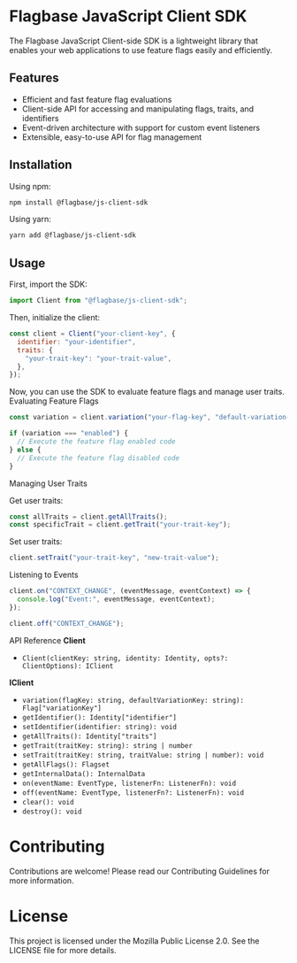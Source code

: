 # Flagbase JavaScript Client SDK

The Flagbase JavaScript Client-side SDK is a lightweight library that enables your web applications to use feature flags easily and efficiently.

## Features
* Efficient and fast feature flag evaluations
* Client-side API for accessing and manipulating flags, traits, and identifiers
* Event-driven architecture with support for custom event listeners
* Extensible, easy-to-use API for flag management

## Installation
Using npm:
```bash
npm install @flagbase/js-client-sdk
```
Using yarn:
```bash
yarn add @flagbase/js-client-sdk
```

## Usage
First, import the SDK:
```javascript
import Client from "@flagbase/js-client-sdk";
```

Then, initialize the client:
```javascript
const client = Client("your-client-key", {
  identifier: "your-identifier",
  traits: {
    "your-trait-key": "your-trait-value",
  },
});
```

Now, you can use the SDK to evaluate feature flags and manage user traits.
Evaluating Feature Flags

```javascript
const variation = client.variation("your-flag-key", "default-variation-key");

if (variation === "enabled") {
  // Execute the feature flag enabled code
} else {
  // Execute the feature flag disabled code
}
```

Managing User Traits

Get user traits:
```javascript
const allTraits = client.getAllTraits();
const specificTrait = client.getTrait("your-trait-key");
```

Set user traits:
```javascript
client.setTrait("your-trait-key", "new-trait-value");
```

Listening to Events
```javascript
client.on("CONTEXT_CHANGE", (eventMessage, eventContext) => {
  console.log("Event:", eventMessage, eventContext);
});

client.off("CONTEXT_CHANGE");
```

API Reference
**Client**
* `Client(clientKey: string, identity: Identity, opts?: ClientOptions): IClient`

**IClient**
* `variation(flagKey: string, defaultVariationKey: string): Flag["variationKey"]`
* `getIdentifier(): Identity["identifier"]`
* `setIdentifier(identifier: string): void`
* `getAllTraits(): Identity["traits"]`
* `getTrait(traitKey: string): string | number`
* `setTrait(traitKey: string, traitValue: string | number): void`
* `getAllFlags(): Flagset`
* `getInternalData(): InternalData`
* `on(eventName: EventType, listenerFn: ListenerFn): void`
* `off(eventName: EventType, listenerFn?: ListenerFn): void`
* `clear(): void`
* `destroy(): void`

# Contributing

Contributions are welcome! Please read our Contributing Guidelines for more information.

# License
This project is licensed under the Mozilla Public License 2.0. See the LICENSE file for more details.
